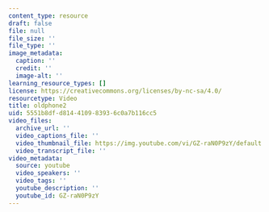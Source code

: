 ```yaml
---
content_type: resource
draft: false
file: null
file_size: ''
file_type: ''
image_metadata:
  caption: ''
  credit: ''
  image-alt: ''
learning_resource_types: []
license: https://creativecommons.org/licenses/by-nc-sa/4.0/
resourcetype: Video
title: oldphone2
uid: 5551b8df-d814-4109-8393-6c0a7b116cc5
video_files:
  archive_url: ''
  video_captions_file: ''
  video_thumbnail_file: https://img.youtube.com/vi/GZ-raN0P9zY/default.jpg
  video_transcript_file: ''
video_metadata:
  source: youtube
  video_speakers: ''
  video_tags: ''
  youtube_description: ''
  youtube_id: GZ-raN0P9zY
---
```

